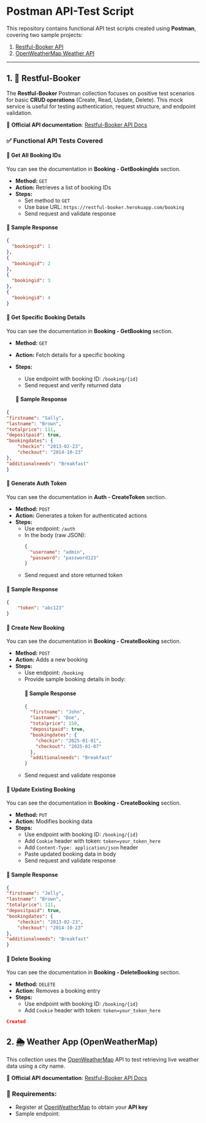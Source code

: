 # Postman API-Test Script

This repository contains functional API test scripts created using **Postman**, covering two sample projects:

1. [Restful-Booker API](https://restful-booker.herokuapp.com/apidoc/index.html)
2. [OpenWeatherMap Weather API](https://openweathermap.org/api)

---

## 1. 🏨 Restful-Booker

The **Restful-Booker** Postman collection focuses on positive test scenarios for basic **CRUD operations** (Create, Read, Update, Delete). This mock service is useful for testing authentication, request structure, and endpoint validation.

🔗 **Official API documentation**: [Restful-Booker API Docs](https://restful-booker.herokuapp.com/apidoc/index.html)

### ✅ Functional API Tests Covered


#### 🔹 Get All Booking IDs
You can see the documentation in **Booking - GetBookingIds** section.

- **Method:** `GET`
- **Action:** Retrieves a list of booking IDs
- **Steps:**
  - Set method to `GET`
  - Use base URL: `https://restful-booker.herokuapp.com/booking`
  - Send request and validate response

#### 📄 Sample Response
```json
{
  "bookingid": 1
},
{
  "bookingid": 2
},
{
  "bookingid": 3
},
{
  "bookingid": 4
}
```

#### 🔹 Get Specific Booking Details
You can see the documentation in **Booking - GetBooking** section.

- **Method:** `GET`
- **Action:** Fetch details for a specific booking
- **Steps:**
  - Use endpoint with booking ID: `/booking/{id}`
  - Send request and verify returned data

  #### 📄 Sample Response
```json
{
"firstname": "Sally",
"lastname": "Brown",
"totalprice": 111,
"depositpaid": true,
"bookingdates": {
    "checkin": "2013-02-23",
    "checkout": "2014-10-23"
},
"additionalneeds": "Breakfast"
}
```

#### 🔹 Generate Auth Token
You can see the documentation in **Auth - CreateToken** section.

- **Method:** `POST`
- **Action:** Generates a token for authenticated actions
- **Steps:**
  - Use endpoint: `/auth`
  - In the body (raw JSON):
    ```json
    {
      "username": "admin",
      "password": "password123"
    }
    ```
  - Send request and store returned token

#### 📄 Sample Response
```json
{
    "token": "abc123"
}
```

#### 🔹 Create New Booking
You can see the documentation in **Booking - CreateBooking** section.

- **Method:** `POST`
- **Action:** Adds a new booking
- **Steps:**
  - Use endpoint: `/booking`
  - Provide sample booking details in body:
    #### 📄 Sample Response
    ```json
    {
      "firstname": "John",
      "lastname": "Doe",
      "totalprice": 150,
      "depositpaid": true,
      "bookingdates": {
        "checkin": "2025-01-01",
        "checkout": "2025-01-07"
      },
      "additionalneeds": "Breakfast"
    }
    ```
  - Send request and validate response

#### 🔹 Update Existing Booking
You can see the documentation in **Booking - CreateBooking** section.

- **Method:** `PUT`
- **Action:** Modifies booking data
- **Steps:**
  - Use endpoint with booking ID: `/booking/{id}`
  - Add `Cookie` header with token: `token=your_token_here`
  - Add `Content-Type: application/json` header
  - Paste updated booking data in body
  - Send request and validate response
#### 📄 Sample Response
```json
{
"firstname": "Jelly",
"lastname": "Brown",
"totalprice": 111,
"depositpaid": true,
"bookingdates": {
    "checkin": "2013-02-23",
    "checkout": "2014-10-23"
},
"additionalneeds": "Breakfast"
}
```

#### 🔹 Delete Booking
You can see the documentation in **Booking - DeleteBooking** section.
- **Method:** `DELETE`
- **Action:** Removes a booking entry
- **Steps:**
  - Use endpoint with booking ID: `/booking/{id}`
  - Add `Cookie` header with token: `token=your_token_here`
```json
Created
```

## 2. 🌦️ Weather App (OpenWeatherMap)

This collection uses the [OpenWeatherMap](https://openweathermap.org/api) API to test retrieving live weather data using a city name.

🔗 **Official API documentation**: [Restful-Booker API Docs](https://openweathermap.org/appid)

### 🔑 Requirements:
- Register at [OpenWeatherMap](https://home.openweathermap.org/users/sign_up) to obtain your **API key**
- Sample endpoint:
